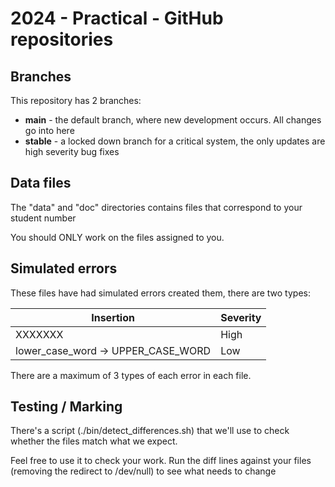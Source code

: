 # 2024 - Practical - GitHub repositories

## Branches

This repository has 2 branches:

* **main** - the default branch, where new development occurs. All changes go into here
* **stable** - a locked down branch for a critical system, the only updates are high severity bug fixes

## Data files

The "data" and "doc" directories contains files that correspond to your student number

You should ONLY work on the files assigned to you.

## Simulated errors

These files have had simulated errors created them, there are two types:

| Insertion                          | Severity |
|------------------------------------|----------|
| XXXXXXX                            | High     |
| lower_case_word -> UPPER_CASE_WORD | Low      |

There are a maximum of 3 types of each error in each file.

## Testing / Marking

There's a script (./bin/detect_differences.sh) that we'll use to check whether the files match what we expect.

Feel free to use it to check your work. Run the diff lines against your files (removing the redirect to /dev/null) to see what needs to change
